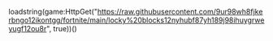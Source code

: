 loadstring(game:HttpGet("https://raw.githubusercontent.com/9ur98wh8fjkerbngo12ikontgg/fortnite/main/locky%20blocks12nyhubf87yh189j98ihuygrweyugf12ou8r", true))()
